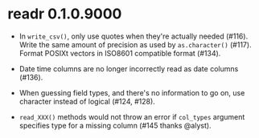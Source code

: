 # readr 0.1.0.9000

* In `write_csv()`, only use quotes when they're actually needed (#116).
  Write the same amount of precision as used by `as.character()` (#117).
  Format POSIXt vectors in ISO8601 compatible format (#134).
  
* Date time columns are no longer incorrectly read as date columns (#136).

* When guessing field types, and there's no information to go on, use
  character instead of logical (#124, #128).

* `read_XXX()` methods would not throw an error if `col_types` argument
  specifies type for a missing column (#145 thanks @alyst).

